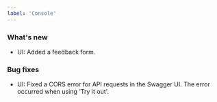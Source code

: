 ```yaml
---
label: 'Console'
---
```


### What's new

- UI: Added a feedback form.

### Bug fixes

- UI: Fixed a CORS error for API requests in the Swagger UI. The error occurred when using 'Try it out'.

